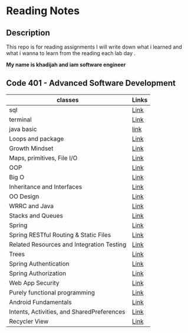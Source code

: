# Reading Notes

## Description

This repo is for reading assignments
I will write down what i learned and what i wanna to learn from the reading each lab day .

**My name is khadijah and iam software engineer**




 ## Code 401 - Advanced Software Development






| classes     | Links |
| ----------- | ----------- |
| sql         | [Link](sql.md)  |
| terminal    | [Link](terminal.md) |
| java basic  | [link](javabasic.md)|
|Loops and package| [Link](loopAndImport.md)
|Growth Mindset | [Link](GrowthMindset.md) |
| Maps, primitives, File I/O| [Link](MapsprimitivesFileI/O.md) |
| OOP            | [Link](oop.md)           |
|Big O           |[Link](BigO.md)  |
|Inheritance and Interfaces| [Link](InheritanceAndInterfaces.md)|
|OO Design|[Link](OODesign.md)  |
|WRRC and Java|[Link](WRRCandJava.md)|
|Stacks and Queues|[Link](StacksandQueues.md)|
|Spring | [Link](./Spring.md)          |
|Spring RESTful Routing & Static Files|[Link](./SpringRESTfulRouting%26StaticFiles.md)        |
|Related Resources and Integration Testing|[Link](./RelatedResourcesandIntegrationTesting.md)  |
|Trees|[Link](./Trees.md)       |
|Spring Authentication|[Link](./SpringAuthentication.md)           |
|Spring Authorization|[Link](./SpringAuthorization.md)   |
|Web App Security|[Link](./WebAppSecurity.md)  |
|Purely functional programming|[Link](./Purelyfunctionalprogramming.md)   |
|Android Fundamentals|[Link](./AndroidFundamentals.md)                                  |
|Intents, Activities, and SharedPreferences|[Link](./IntentsActivitiesandSharedPreferences.md)      |
|Recycler View |[Link](./RecyclerView.md)                    |